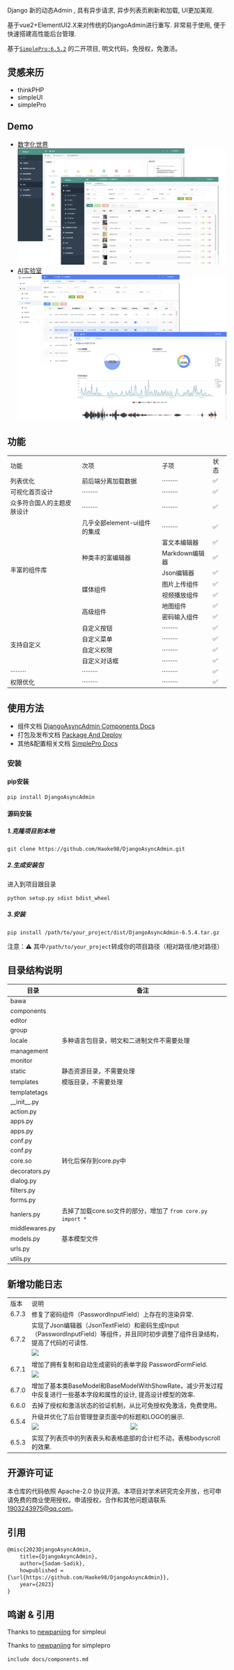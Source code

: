 Django 新的动态Admin , 具有异步请求, 异步列表页刷新和加载, UI更加美观. 

基于vue2+ElementUI2.X来对传统的DjangoAdmin进行重写. 非常易于使用, 便于快速搭建高性能后台管理.

基于[`SimplePro:6.5.2`](https://github.com/newpanjing/simplepro) 的二开项目, 明文代码，免授权，免激活。
## 灵感来历
* thinkPHP
* simpleUI
* simplePro

## Demo
* [数字化世界](https://github.com/Haoke98/AllKeeper)
![](static/digital_world_banner.png)
* [AI实验室](#)
![](static/silk_road_ai_banner.png)

## 功能
<table>
<tr><td>功能</td><td>次项</td><td>子项</td><td>状态</td></tr>
<tr><td>列表优化</td><td>前后端分离加载数据</td><td>·········</td><td>✅</td></tr>
<tr><td>可视化首页设计</td><td>·········</td><td>·········</td><td>✅</td></tr>
<tr><td>众多符合国人的主题皮肤设计</td><td>·········</td><td>·········</td><td>✅</td></tr>
<tr><td rowspan="8">丰富的组件库</td><td>几乎全部element-ui组件的集成</td><td>·········</td><td>✅</td></tr>
<tr><td rowspan="3">种类丰的富编辑器</td><td>富文本编辑器</td><td>✅</td></tr>
<tr><td>Markdown编辑器</td><td>✅</td></tr>
<tr><td>Json编辑器</td><td>✅</td></tr>
<tr>
<td rowspan="2">媒体组件</td>
<td>图片上传组件</td><td>✅</td>
</tr>
<tr><td>视频播放组件</td><td>✅</td></tr>
<tr><td rowspan="2">高级组件</td><td>地图组件</td><td>✅</td></tr>
<tr><td>密码输入组件</td><td>✅</td></tr>
<tr><td rowspan="4">支持自定义</td><td>自定义按钮</td><td>·········</td><td>✅</td></tr>
<tr><td>自定义菜单</td><td>·········</td><td>✅</td></tr>
<tr><td>自定义权限</td><td>·········</td><td>✅</td></tr>
<tr><td>自定义对话框</td><td>·········</td><td>✅</td></tr>
<tr><td>·········</td><td>·········</td><td>·········</td><td>✅</td></tr>
<tr><td>权限优化</td><td>·········</td><td>·········</td><td>✅</td></tr>
</table>

## 使用方法
* 组件文档 [DjangoAsyncAdmin Components Docs](https://haoke98.github.io/DjangoAsyncAdmin/components.html)
* 打包及发布文档 [Package And Deploy](https://haoke98.github.io/DjangoAsyncAdmin/build.html)
* 其他&配置相关文档 [SimplePro Docs](https://www.mldoo.com/docs/simplepro/)

### 安装

#### pip安装
```shell
pip install DjangoAsyncAdmin
```

#### 源码安装

##### 1.克隆项目到本地
```shell
git clone https://github.com/Haoke98/DjangoAsyncAdmin.git
```
##### 2.生成安装包
进入到项目跟目录

```shell
python setup.py sdist bdist_wheel
```

##### 3.安装

```shell
pip install /path/to/your_project/dist/DjangoAsyncAdmin-6.5.4.tar.gz
```

注意：⚠️ 其中`/path/to/your_project`转成你的项目路径（相对路径/绝对路径）

## 目录结构说明

| 目录              | 备注       |
|-----------------|----------|
| bawa            |
| components      |
| editor          |
| group           |
| locale          |多种语言包目录，明文和二进制文件不需要处理
| management      |
| monitor         |
| static          |静态资源目录，不需要处理
| templates       |模版目录，不需要处理
| templatetags    |
| \_\_init\_\_.py |
| action.py       |
| apps.py         |
| apps.py         |
| conf.py         |
| conf.py         |
| core.so         | 转化后保存到core.py中
| decorators.py   |
| dialog.py       |
| filters.py      |
| forms.py        |
| hanlers.py      | 去掉了加载core.so文件的部分，增加了 `from core.py import *`
| middlewares.py  |
| models.py       | 基本模型文件
| urls.py         |
| utils.py        |

## 新增功能日志

<table>
<tr>
<td>版本</td><td colspan="2">说明</td>
</tr>

<tr>
<td rowspan="1">6.7.3</td>
<td colspan="2">修复了密码组件（PasswordInputField）上存在的渲染异常.</td>
</tr>


<tr>
<td rowspan="2">6.7.2</td>
<td colspan="2">实现了Json编辑器（JsonTextField）和密码生成Input（PasswordInputField）等组件，并且同时初步调整了组件目录结构，提高了代码的可读性.</td>
</tr>
<tr>
<td colspan="2"><img src="https://haoke98.github.io/DjangoAsyncAdmin/static/json_text_field.png"/></td>
</tr>


<tr>
<td rowspan="2">6.7.1</td>
<td colspan="2">增加了拥有复制和自动生成密码的表单字段 PasswordFormField.</td>
</tr>
<tr>
<td colspan="2"><img src="https://haoke98.github.io/DjangoAsyncAdmin/static/截屏2023-11-15%2016.20.58.png"/></td>
</tr>

<tr>
<td>6.7.0</td>
<td colspan="2">增加了基本类BaseModel和BaseModelWithShowRate，减少开发过程中反复进行一些基本字段和属性的设计, 提高设计模型的效率.</td>
</tr>


<tr>
<td>6.6.0</td>
<td colspan="2">去掉了授权和激活状态的验证机制，从比可免授权免激活，免费使用。</td>
</tr>


<tr>
<td rowspan="2">6.5.4</td>
<td colspan="2">升级并优化了后台管理登录页面中的标题和LOGO的展示.</td>
</tr>
<tr>
<td><img src="https://haoke98.github.io/DjangoAsyncAdmin/static/%E6%88%AA%E5%B1%8F2023-10-07%2005.15.43.png"/></td>
<td><img src="https://haoke98.github.io/DjangoAsyncAdmin/static/%E6%88%AA%E5%B1%8F2023-10-07%2005.04.21.png"></td>
</tr>

<tr>
<td>6.5.3</td>
<td colspan="2">实现了列表页中的列表表头和表格底部的合计栏不动，表格bodyscroll的效果.</td>
</tr>

</table>

## 开源许可证

本仓库的代码依照 Apache-2.0 协议开源。本项目对学术研究完全开放，也可申请免费的商业使用授权。申请授权，合作和其他问题请联系 <1903243975@qq.com>。

## 引用

```
@misc{2023DjangoAsyncAdmin,
    title={DjangoAsyncAdmin},
    author={Sadam·Sadik},
    howpublished = {\url{https://github.com/Haoke98/DjangoAsyncAdmin}},
    year={2023}
}
```

## 鸣谢 & 引用

Thanks to [newpanjing](https://github.com/newpanjing/simpleui) for simpleui

Thanks to [newpanjing](https://github.com/newpanjing/simplepro) for simplepro


```include docs/components.md```